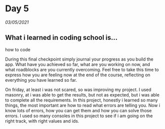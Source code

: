 # Day 5
_03/05/2021_

## What i learned in coding school is...
how to code

During this final checkpoint simply journal your progress as you build the app. What have you achieved so far, what are you working on now, and what roadblocks are you currently overcoming. Feel free to take this time to express how you are feeling now at the end of the course, reflecting on everything you have learned so far.

On friday, at least i was not scared, so was improving my project. I used masonry, at i was able to get the results, but not as expected, but i was able to complete all the requirements. In this project, honestly i learned so many things, the most important are how to read what errors are telling you. Now i know lots of errors, how you can get them and how you can solve those errors. I used so many consoles in this project to see if i am going on the right track, with right values and ids.
